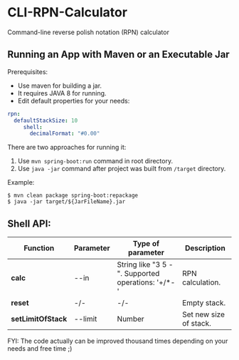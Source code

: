 # CLI-RPN-Calculator
Command-line reverse polish notation (RPN) calculator

Running an App with Maven or an Executable Jar
-----------------
Prerequisites:
- Use maven for building a jar.<br>
- It requires JAVA 8 for running.
- Edit default properties for your needs:
```yaml
rpn:
  defaultStackSize: 10
     shell:
       decimalFormat: "#0.00"
```

There are two approaches for running it:
1. Use `mvn spring-boot:run` command in root directory.
2. Use `java -jar` command after project was built from `/target` directory.

Example:
```$xslt
$ mvn clean package spring-boot:repackage
$ java -jar target/${JarFileName}.jar
``` 

## Shell API:

| Function  | Parameter  | Type of parameter | Description |
|---|---|--------|-----|
| **calc**  | --in | String like "3 5 -". Supported operations: '+/*-' | RPN calculation. |
| **reset** | -/- | -/- | Empty stack. |
| **setLimitOfStack** | --limit  | Number | Set new size of stack. |

FYI: The code actually can be improved thousand times depending on your needs and free time ;)
